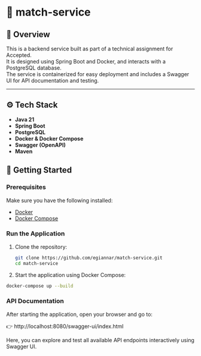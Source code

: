 # 🚀 match-service

## 📖 Overview

This is a backend service built as part of a technical assignment for Accepted.  
It is designed using Spring Boot and Docker, and interacts with a PostgreSQL database.  
The service is containerized for easy deployment and includes a Swagger UI for API documentation and testing.

---

## ⚙️ Tech Stack

- **Java 21**
- **Spring Boot**
- **PostgreSQL**
- **Docker & Docker Compose**
- **Swagger (OpenAPI)**
- **Maven**

## 🐳 Getting Started

### Prerequisites

Make sure you have the following installed:

- [Docker](https://www.docker.com/)
- [Docker Compose](https://docs.docker.com/compose/)

### Run the Application

1. Clone the repository:
   ```bash
   git clone https://github.com/egiannar/match-service.git
   cd match-service
   
2. Start the application using Docker Compose:
  ```bash
  docker-compose up --build
  ```



### API Documentation

After starting the application, open your browser and go to:

👉 http://localhost:8080/swagger-ui/index.html

Here, you can explore and test all available API endpoints interactively using Swagger UI.
